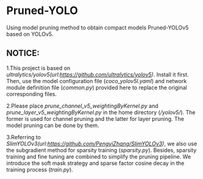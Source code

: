 # Pruned-YOLO
Using model pruning method to obtain compact models Pruned-YOLOv5 based on YOLOv5.

## NOTICE:

1.This project is based on *ultralytics/yolov5(url:https://github.com/ultralytics/yolov5)*. Install it first. Then, use the model configuration file (*coco_yolov5l.yaml*) and network module definition file (*common.py*) provided here to replace the original corresponding files.

2.Please place *prune_channel_v5_weightingByKernel.py* and *prune_layer_v5_weightingByKernel.py* in the home directory (*/yolov5/*). The former is used for channel pruning and the latter for layer pruning. The model pruning can be done by them.

3.Referring to *SlimYOLOv3(url:https://github.com/PengyiZhang/SlimYOLOv3)*, we also use the subgradient method for sparsity training (*sparsity.py*). Besides, sparsity training and fine tuning are combined to simplify the pruning pipeline. We introduce the soft mask strategy and sparse factor cosine decay in the training process (*train.py*).
